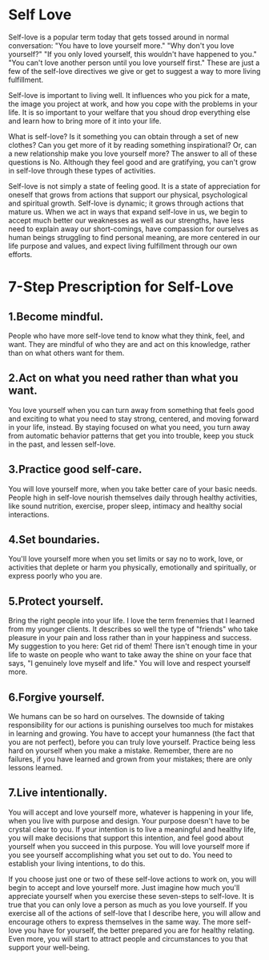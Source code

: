 # Self Love

Self-love is a popular term today that gets tossed around in normal conversation: "You have to love yourself more." "Why don't you love yourself?" "If you only loved yourself, this wouldn't have happened to you." "You can't love another person until you love yourself first." These are just a few of the self-love directives we give or get to suggest a way to more living fulfillment.

Self-love is important to living well. It influences who you pick for a mate, the image you project at work, and how you cope with the problems in your life. It is so important to your welfare that you shoud drop everything else and learn how to bring more of it into your life.

What is self-love? Is it something you can obtain through a set of new clothes? Can you get more of it by reading something inspirational? Or, can a new relationship make you love yourself more? The answer to all of these questions is No. Although they feel good and are gratifying, you can't grow in self-love through these types of activities.

Self-love is not simply a state of feeling good. It is a state of appreciation for oneself that grows from actions that support our physical, psychological and spiritual growth. Self-love is dynamic; it grows through actions that mature us. When we act in ways that expand self-love in us, we begin to accept much better our weaknesses as well as our strengths, have less need to explain away our short-comings, have compassion for ourselves as human beings struggling to find personal meaning, are more centered in our life purpose and values, and expect living fulfillment through our own efforts.

# 7-Step Prescription for Self-Love

## 1.Become mindful.
People who have more self-love tend to know what they think, feel, and want. They are mindful of who they are and act on this knowledge, rather than on what others want for them.

## 2.Act on what you need rather than what you want.
You love yourself when you can turn away from something that feels good and exciting to what you need to stay strong, centered, and moving forward in your life, instead. By staying focused on what you need, you turn away from automatic behavior patterns that get you into trouble, keep you stuck in the past, and lessen self-love.

## 3.Practice good self-care.
You will love yourself more, when you take better care of your basic needs. People high in self-love nourish themselves daily through healthy activities, like sound nutrition, exercise, proper sleep, intimacy and healthy social interactions.

## 4.Set boundaries.
You'll love yourself more when you set limits or say no to work, love, or activities that deplete or harm you physically, emotionally and spiritually, or express poorly who you are.

## 5.Protect yourself.
Bring the right people into your life. I love the term frenemies that I learned from my younger clients. It describes so well the type of "friends" who take pleasure in your pain and loss rather than in your happiness and success. My suggestion to you here: Get rid of them! There isn't enough time in your life to waste on people who want to take away the shine on your face that says, "I genuinely love myself and life." You will love and respect yourself more.

## 6.Forgive yourself.
We humans can be so hard on ourselves. The downside of taking responsibility for our actions is punishing ourselves too much for mistakes in learning and growing. You have to accept your humanness (the fact that you are not perfect), before you can truly love yourself. Practice being less hard on yourself when you make a mistake. Remember, there are no failures, if you have learned and grown from your mistakes; there are only lessons learned.

## 7.Live intentionally.
You will accept and love yourself more, whatever is happening in your life, when you live with purpose and design. Your purpose doesn't have to be crystal clear to you. If your intention is to live a meaningful and healthy life, you will make decisions that support this intention, and feel good about yourself when you succeed in this purpose. You will love yourself more if you see yourself accomplishing what you set out to do. You need to establish your living intentions, to do this.


If you choose just one or two of these self-love actions to work on, you will begin to accept and love yourself more. Just imagine how much you'll appreciate yourself when you exercise these seven-steps to self-love. It is true that you can only love a person as much as you love yourself. If you exercise all of the actions of self-love that I describe here, you will allow and encourage others to express themselves in the same way. The more self-love you have for yourself, the better prepared you are for healthy relating. Even more, you will start to attract people and circumstances to you that support your well-being.
